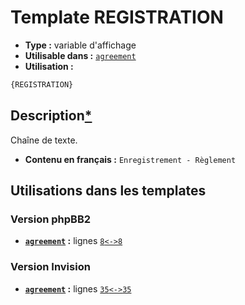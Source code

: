 # Template REGISTRATION
* __Type :__ variable d'affichage
* __Utilisable dans :__ [`agreement`](../tpl/agreement.md#readme)
* __Utilisation :__

```html
{REGISTRATION}
```

## Description[*](https://fa-tvars.appspot.com/var/REGISTRATION)
Chaîne de texte.

* __Contenu en français :__ `Enregistrement - Règlement`

## Utilisations dans les templates

### Version phpBB2
* __[`agreement`](../tpl/agreement.md#readme) :__ lignes [`8`](../src/subsilver/agreement.tpl#L8)[`<->`](../src/subsilver/agreement.tpl#L8-L8)[`8`](../src/subsilver/agreement.tpl#L8)

### Version Invision
* __[`agreement`](../tpl/agreement.md#readme) :__ lignes [`35`](../src/invision/agreement.tpl#L35)[`<->`](../src/invision/agreement.tpl#L35-L35)[`35`](../src/invision/agreement.tpl#L35)

